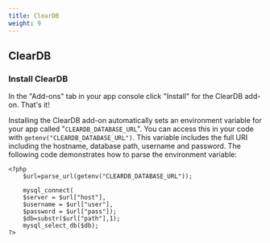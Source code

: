 ```yaml
---
title: ClearDB
weight: 9
---
```


## ClearDB

### Install ClearDB

In the "Add-ons" tab in your app console click "Install" for the ClearDB add-on. That's it!

Installing the ClearDB add-on automatically sets an environment variable for your app called "`CLEARDB_DATABASE_URL`". You can access this in your code with `getenv("CLEARDB_DATABASE_URL")`. This variable includes the full URI including the hostname, database path, username and password. The following code demonstrates how to parse the environment variable:


    <?php
        $url=parse_url(getenv("CLEARDB_DATABASE_URL"));

        mysql_connect(
        $server = $url["host"],
        $username = $url["user"],
        $password = $url["pass"]);
        $db=substr($url["path"],1);
        mysql_select_db($db);
    ?>
